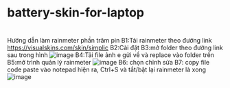 # battery-skin-for-laptop
#
Hướng dẫn làm rainmeter phần trăm pin
<space><space>B1:Tải rainmeter theo đường link https://visualskins.com/skin/simplic
B2:Cài đặt
B3:mở folder theo đường link sau trong hình
 ![image](https://user-images.githubusercontent.com/85268899/148028694-bc717f6c-4538-4f06-b1ca-d4434509437f.png)
B4:Tải file ảnh e gửi về và replace vào folder trên
B5:mở trình quản lý rainmeter
![image](https://user-images.githubusercontent.com/85268899/148028734-fee6842d-ceb9-45ae-95cd-03c9c899a523.png)
B6: chọn chỉnh sửa
B7: copy file code paste vào notepad hiện ra, Ctrl+S và tắt/bật lại rainmeter là xong
![image](https://user-images.githubusercontent.com/85268899/148028777-90daaa6c-84e8-455e-8098-c3fb9da6f51a.png)


 

